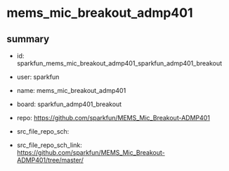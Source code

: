 # mems_mic_breakout_admp401
 
## summary 
* id: sparkfun_mems_mic_breakout_admp401_sparkfun_admp401_breakout
* user: sparkfun
* name: mems_mic_breakout_admp401
* board: sparkfun_admp401_breakout
* repo: https://github.com/sparkfun/MEMS_Mic_Breakout-ADMP401



* src_file_repo_sch: 
* src_file_repo_sch_link: https://github.com/sparkfun/MEMS_Mic_Breakout-ADMP401/tree/master/






